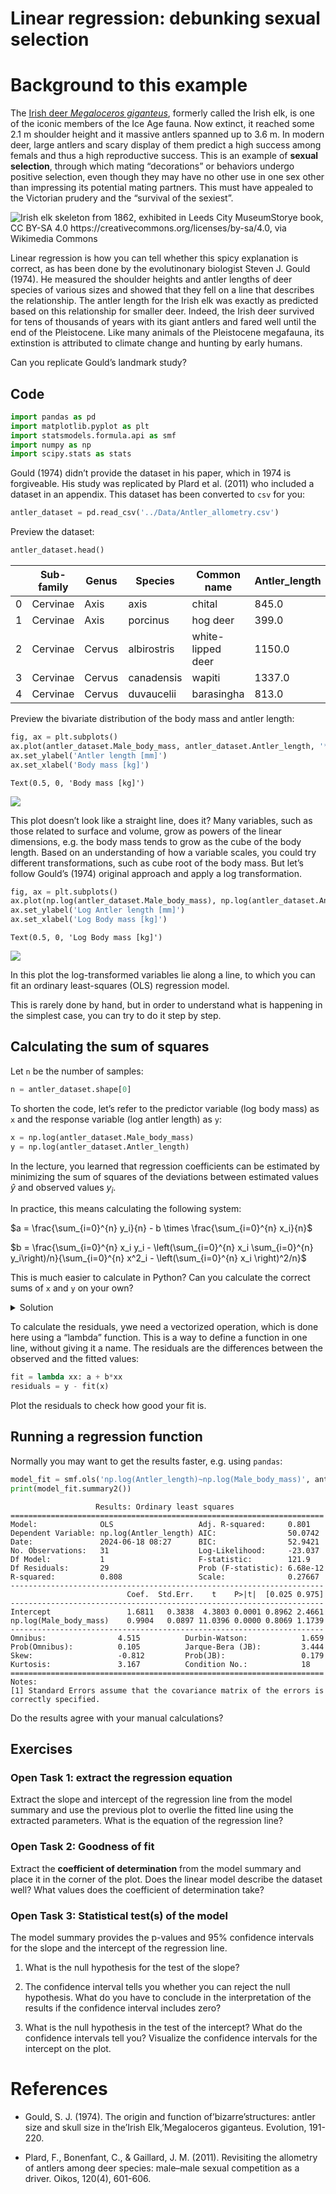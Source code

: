# Linear regression: debunking sexual selection


# Background to this example

The [Irish deer *Megaloceros
giganteus*](https://en.wikipedia.org/wiki/Irish_elk), formerly called
the Irish elk, is one of the iconic members of the Ice Age fauna. Now
extinct, it reached some 2.1 m shoulder height and it massive antlers
spanned up to 3.6 m. In modern deer, large antlers and scary display of
them predict a high success among femals and thus a high reproductive
success. This is an example of **sexual selection**, through which
mating “decorations” or behaviors undergo positive selection, even
though they may have no other use in one sex other than impressing its
potential mating partners. This must have appealed to the Victorian
prudery and the “survival of the sexiest”.

<img src="../Img/512px-Leeds_City_Museum,_Irish_Elk.jpg"
data-fig-alt="Irish elk skeleton from 1862, exhibited in Leeds City MuseumStorye book, CC BY-SA 4.0 &lt;https://creativecommons.org/licenses/by-sa/4.0&gt;, via Wikimedia Commons"
alt="Irish elk skeleton from 1862, exhibited in Leeds City MuseumStorye book, CC BY-SA 4.0 https://creativecommons.org/licenses/by-sa/4.0, via Wikimedia Commons" />

Linear regression is how you can tell whether this spicy explanation is
correct, as has been done by the evolutinonary biologist Steven J. Gould
(1974). He measured the shoulder heights and antler lengths of deer
species of various sizes and showed that they fell on a line that
describes the relationship. The antler length for the Irish elk was
exactly as predicted based on this relationship for smaller deer.
Indeed, the Irish deer survived for tens of thousands of years with its
giant antlers and fared well until the end of the Pleistocene. Like many
animals of the Pleistocene megafauna, its extinstion is attributed to
climate change and hunting by early humans.

Can you replicate Gould’s landmark study?

## Code

``` python
import pandas as pd
import matplotlib.pyplot as plt
import statsmodels.formula.api as smf
import numpy as np
import scipy.stats as stats
```

Gould (1974) didn’t provide the dataset in his paper, which in 1974 is
forgiveable. His study was replicated by Plard et al. (2011) who
included a dataset in an appendix. This dataset has been converted to
`csv` for you:

``` python
antler_dataset = pd.read_csv('../Data/Antler_allometry.csv')
```

Preview the dataset:

``` python
antler_dataset.head()
```

<div>
<style scoped>
    .dataframe tbody tr th:only-of-type {
        vertical-align: middle;
    }
&#10;    .dataframe tbody tr th {
        vertical-align: top;
    }
&#10;    .dataframe thead th {
        text-align: right;
    }
</style>

|     | Sub-family | Genus  | Species     | Common name       | Antler_length | Male_body_mass | Female_body_mass |
|-----|------------|--------|-------------|-------------------|---------------|----------------|------------------|
| 0   | Cervinae   | Axis   | axis        | chital            | 845.0         | 89.5           | 39.0             |
| 1   | Cervinae   | Axis   | porcinus    | hog deer          | 399.0         | 41.0           | 31.0             |
| 2   | Cervinae   | Cervus | albirostris | white-lipped deer | 1150.0        | 204.0          | 125.0            |
| 3   | Cervinae   | Cervus | canadensis  | wapiti            | 1337.0        | 350.0          | 250.0            |
| 4   | Cervinae   | Cervus | duvaucelii  | barasingha        | 813.0         | 236.0          | 145.0            |

</div>

Preview the bivariate distribution of the body mass and antler length:

``` python
fig, ax = plt.subplots()
ax.plot(antler_dataset.Male_body_mass, antler_dataset.Antler_length, '*')
ax.set_ylabel('Antler length [mm]')
ax.set_xlabel('Body mass [kg]')
```

    Text(0.5, 0, 'Body mass [kg]')

![](Linear_regression_files/figure-commonmark/cell-5-output-2.png)

This plot doesn’t look like a straight line, does it? Many variables,
such as those related to surface and volume, grow as powers of the
linear dimensions, e.g. the body mass tends to grow as the cube of the
body length. Based on an understanding of how a variable scales, you
could try different transformations, such as cube root of the body mass.
But let’s follow Gould’s (1974) original approach and apply a log
transformation.

``` python
fig, ax = plt.subplots()
ax.plot(np.log(antler_dataset.Male_body_mass), np.log(antler_dataset.Antler_length), '*')
ax.set_ylabel('Log Antler length [mm]')
ax.set_xlabel('Log Body mass [kg]')
```

    Text(0.5, 0, 'Log Body mass [kg]')

![](Linear_regression_files/figure-commonmark/cell-6-output-2.png)

In this plot the log-transformed variables lie along a line, to which
you can fit an ordinary least-squares (OLS) regression model.

This is rarely done by hand, but in order to understand what is
happening in the simplest case, you can try to do it step by step.

## Calculating the sum of squares

Let `n` be the number of samples:

``` python
n = antler_dataset.shape[0]
```

To shorten the code, let’s refer to the predictor variable (log body
mass) as `x` and the response variable (log antler length) as `y`:

``` python
x = np.log(antler_dataset.Male_body_mass)
y = np.log(antler_dataset.Antler_length)
```

In the lecture, you learned that regression coefficients can be
estimated by minimizing the sum of squares of the deviations between
estimated values $\hat{y}$ and observed values $y_i$.

In practice, this means calculating the following system:

$a = \frac{\sum_{i=0}^{n} y_i}{n} - b \times \frac{\sum_{i=0}^{n} x_i}{n}$

$b = \frac{\sum_{i=0}^{n} x_i y_i - \left(\sum_{i=0}^{n} x_i \sum_{i=0}^{n} y_i\right)/n}{\sum_{i=0}^{n} x^2_i - \left(\sum_{i=0}^{n} x_i \right)^2/n}$

This is much easier to calculate in Python? Can you calculate the
correct sums of `x` and `y` on your own?

<details>
<summary>
Solution
</summary>

``` python
Sxx = np.sum(x**2) - np.sum(x)**2/n
Sxy = np.sum(x*y) - np.sum(x)*np.sum(y)/n
mean_x = np.mean(x)
mean_y = np.mean(y)
```

The slope and intercept of the regression line are then:

``` python
b = Sxy/Sxx
a = mean_y - b*mean_x
```

</details>

To calculate the residuals, ywe need a vectorized operation, which is
done here using a “lambda” function. This is a way to define a function
in one line, without giving it a name. The residuals are the differences
between the observed and the fitted values:

``` python
fit = lambda xx: a + b*xx
residuals = y - fit(x)
```

Plot the residuals to check how good your fit is.

## Running a regression function

Normally you may want to get the results faster, e.g. using `pandas`:

``` python
model_fit = smf.ols('np.log(Antler_length)~np.log(Male_body_mass)', antler_dataset).fit()
print(model_fit.summary2())
```

                       Results: Ordinary least squares
    ======================================================================
    Model:              OLS                   Adj. R-squared:     0.801   
    Dependent Variable: np.log(Antler_length) AIC:                50.0742 
    Date:               2024-06-18 08:27      BIC:                52.9421 
    No. Observations:   31                    Log-Likelihood:     -23.037 
    Df Model:           1                     F-statistic:        121.9   
    Df Residuals:       29                    Prob (F-statistic): 6.68e-12
    R-squared:          0.808                 Scale:              0.27667 
    ----------------------------------------------------------------------
                              Coef.  Std.Err.    t    P>|t|  [0.025 0.975]
    ----------------------------------------------------------------------
    Intercept                 1.6811   0.3838  4.3803 0.0001 0.8962 2.4661
    np.log(Male_body_mass)    0.9904   0.0897 11.0396 0.0000 0.8069 1.1739
    ----------------------------------------------------------------------
    Omnibus:                4.515          Durbin-Watson:            1.659
    Prob(Omnibus):          0.105          Jarque-Bera (JB):         3.444
    Skew:                   -0.812         Prob(JB):                 0.179
    Kurtosis:               3.167          Condition No.:            18   
    ======================================================================
    Notes:
    [1] Standard Errors assume that the covariance matrix of the errors is
    correctly specified.

Do the results agree with your manual calculations?

## Exercises

### Open Task 1: extract the regression equation

Extract the slope and intercept of the regression line from the model
summary and use the previous plot to overlie the fitted line using the
extracted parameters. What is the equation of the regression line?

### Open Task 2: Goodness of fit

Extract the **coefficient of determination** from the model summary and
place it in the corner of the plot. Does the linear model describe the
dataset well? What values does the coefficient of determination take?

### Open Task 3: Statistical test(s) of the model

The model summary provides the p-values and 95% confidence intervals for
the slope and the intercept of the regression line.

1.  What is the null hypothesis for the test of the slope?

2.  The confidence interval tells you whether you can reject the null
    hypothesis. What do you have to conclude in the interpretation of
    the results if the confidence interval includes zero?

3.  What is the null hypothesis in the test of the intercept? What do
    the confidence intervals tell you? Visualize the confidence
    intervals for the intercept on the plot.

# References

- Gould, S. J. (1974). The origin and function of’bizarre’structures:
  antler size and skull size in the’Irish Elk,’Megaloceros giganteus.
  Evolution, 191-220.

- Plard, F., Bonenfant, C., & Gaillard, J. M. (2011). Revisiting the
  allometry of antlers among deer species: male–male sexual competition
  as a driver. Oikos, 120(4), 601-606.
